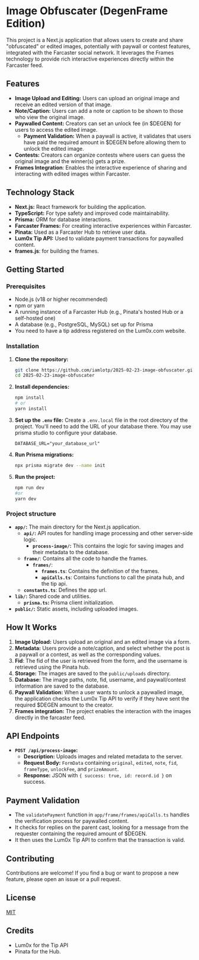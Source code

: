 # Image Obfuscater (DegenFrame Edition)

This project is a Next.js application that allows users to create and share "obfuscated" or edited images, potentially with paywall or contest features, integrated with the Farcaster social network. It leverages the Frames technology to provide rich interactive experiences directly within the Farcaster feed.

## Features

-   **Image Upload and Editing:** Users can upload an original image and receive an edited version of that image.
-   **Note/Caption:** Users can add a note or caption to be shown to those who view the original image.
-   **Paywalled Content:** Creators can set an unlock fee (in $DEGEN) for users to access the edited image.
    -   **Payment Validation:** When a paywall is active, it validates that users have paid the required amount in $DEGEN before allowing them to unlock the edited image.
-   **Contests:** Creators can organize contests where users can guess the original image and the winner(s) gets a prize.
- **Frames Integration**: Enables the interactive experience of sharing and interacting with edited images within Farcaster.

## Technology Stack

-   **Next.js:** React framework for building the application.
-   **TypeScript:** For type safety and improved code maintainability.
-   **Prisma:** ORM for database interactions.
-   **Farcaster Frames:** For creating interactive experiences within Farcaster.
-   **Pinata:** Used as a Farcaster Hub to retrieve user data.
-   **Lum0x Tip API:** Used to validate payment transactions for paywalled content.
- **frames.js**: for building the frames.

## Getting Started

### Prerequisites

-   Node.js (v18 or higher recommended)
-   npm or yarn
-   A running instance of a Farcaster Hub (e.g., Pinata's hosted Hub or a self-hosted one)
-   A database (e.g., PostgreSQL, MySQL) set up for Prisma
- You need to have a tip address registered on the Lum0x.com website.

### Installation

1.  **Clone the repository:**
    ```bash
    git clone https://github.com/iamlotp/2025-02-23-image-obfuscater.git
    cd 2025-02-23-image-obfuscater
    ```
2.  **Install dependencies:**
    ```bash
    npm install
    # or
    yarn install
    ```
3.  **Set up the `.env` file:**
    Create a `.env.local` file in the root directory of the project. You'll need to add the URL of your database there. You may use prisma studio to configure your database.
    ```
    DATABASE_URL="your_database_url"
    ```
4.  **Run Prisma migrations:**
    ```bash
    npx prisma migrate dev --name init
    ```

5. **Run the project:**
    ```bash
    npm run dev
    #or
    yarn dev
    ```
    
### Project structure

-   **`app/`:** The main directory for the Next.js application.
    -   **`api/`:** API routes for handling image processing and other server-side logic.
        -   **`process-image/`:** This contains the logic for saving images and their metadata to the database.
    - **`frame/`**: Contains all the code to handle the frames.
        - **`frames/`**:
            - **`frames.ts`**: Contains the definition of the frames.
            - **`apiCalls.ts`**: Contains functions to call the pinata hub, and the tip api.
    -  **`constants.ts`**: Defines the app url.
-   **`lib/`:** Shared code and utilities.
    -   **`prisma.ts`:** Prisma client initialization.
-   **`public/`:** Static assets, including uploaded images.

## How It Works

1.  **Image Upload:** Users upload an original and an edited image via a form.
2.  **Metadata:** Users provide a note/caption, and select whether the post is a paywall or a contest, as well as the corresponding values.
3. **Fid**: The fid of the user is retrieved from the form, and the username is retrieved using the Pinata hub.
4.  **Storage:** The images are saved to the `public/uploads` directory.
5.  **Database:** The image paths, note, fid, username, and paywall/contest information are saved to the database.
6.  **Paywall Validation:** When a user wants to unlock a paywalled image, the application checks the Lum0x Tip API to verify if they have sent the required $DEGEN amount to the creator.
7. **Frames integration:** The project enables the interaction with the images directly in the farcaster feed.

## API Endpoints

-   **`POST /api/process-image`:**
    -   **Description:** Uploads images and related metadata to the server.
    -   **Request Body:** `FormData` containing `original`, `edited`, `note`, `fid`, `frameType`, `unlockFee`, and `prizeAmount`.
    -   **Response:** JSON with `{ success: true, id: record.id }` on success.

## Payment Validation

- The `validatePayment` function in `app/frame/frames/apiCalls.ts` handles the verification process for paywalled content.
- It checks for replies on the parent cast, looking for a message from the requester containing the required amount of $DEGEN.
- It then uses the Lum0x Tip API to confirm that the transaction is valid.

## Contributing

Contributions are welcome! If you find a bug or want to propose a new feature, please open an issue or a pull request.

## License

[MIT](https://opensource.org/license/mit/)

## Credits

- Lum0x for the Tip API
- Pinata for the Hub.
